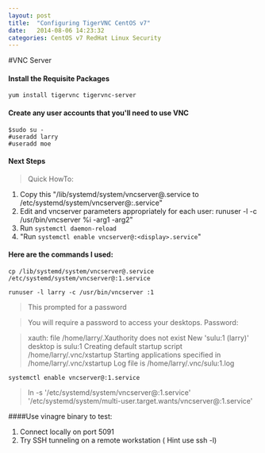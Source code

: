 ```yaml
---
layout: post
title:  "Configuring TigerVNC CentOS v7"
date:   2014-08-06 14:23:32
categories: CentOS v7 RedHat Linux Security
---
```


#VNC Server

#### Install the Requisite Packages

    yum install tigervnc tigervnc-server

#### Create any user accounts that you'll need to use VNC

    $sudo su -
    #useradd larry
    #useradd moe

#### Next Steps

>Quick HowTo:

1. Copy this "/lib/systemd/system/vncserver@.service to /etc/systemd/system/vncserver@:<display>.service"
2. Edit <USER> and vncserver parameters appropriately
     for each user:
    runuser -l <USER> -c /usr/bin/vncserver %i -arg1 -arg2"
3. Run `systemctl daemon-reload`
4. "Run `systemctl enable vncserver@:<display>.service`"

#### Here are the commands I used:

    cp /lib/systemd/system/vncserver@.service /etc/systemd/system/vncserver@:1.service

    runuser -l larry -c /usr/bin/vncserver :1

>This prompted for a password

>You will require a password to access your desktops.
Password:


>xauth:  file /home/larry/.Xauthority does not exist
New 'sulu:1 (larry)' desktop is sulu:1
Creating default startup script /home/larry/.vnc/xstartup
Starting applications specified in /home/larry/.vnc/xstartup
Log file is /home/larry/.vnc/sulu:1.log

    systemctl enable vncserver@:1.service

>ln -s '/etc/systemd/system/vncserver@:1.service' '/etc/systemd/system/multi-user.target.wants/vncserver@:1.service'

####Use vinagre binary to test:

1. Connect locally on port 5091
2. Try SSH tunneling on a remote workstation ( Hint use ssh -l)